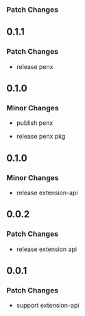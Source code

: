 ### Patch Changes

## 0.1.1

### Patch Changes

- release penx

## 0.1.0

### Minor Changes

- publish penx

- release penx pkg

## 0.1.0

### Minor Changes

- release extension-api

## 0.0.2

### Patch Changes

- release extension api

## 0.0.1

### Patch Changes

- support extension-api
